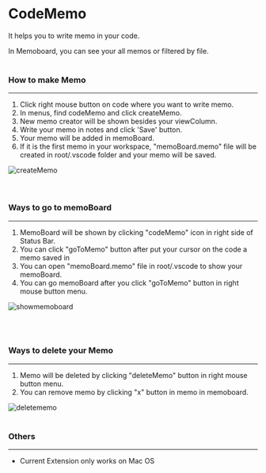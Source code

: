 # CodeMemo

It helps you to write memo in your code.

In Memoboard, you can see your all memos or filtered by file.<br/><br/>

### How to make Memo
---
1. Click right mouse button on code where you want to write memo.
2. In menus, find codeMemo and click createMemo.
3. New memo creator will be shown besides your viewColumn.
4. Write your memo in notes and click 'Save' button.
5. Your memo will be added in memoBoard.
6. If it is the first memo in your workspace, "memoBoard.memo" file will be created in root/.vscode folder and your memo will be saved.

![createMemo](https://user-images.githubusercontent.com/79738187/158061590-6fc37237-a66b-41ca-829e-023883c6583b.gif)<br/><br/><br/>

### Ways to go to memoBoard
---
1. MemoBoard will be shown by clicking "codeMemo" icon in right side of Status Bar.
2. You can click "goToMemo" button after put your cursor on the code a memo saved in
3. You can open "memoBoard.memo" file in root/.vscode to show your memoBoard.
4. You can go memoBoard after you click "goToMemo" button in right mouse button menu.

![showmemoboard](https://user-images.githubusercontent.com/79738187/158062368-4680502a-b5f9-4731-96c9-7a592c3a7581.gif)

<br/><br/>

### Ways to delete your Memo
---
1. Memo will be deleted by clicking "deleteMemo" button in right mouse button menu.
2. You can remove memo by clicking "x" button in memo in memoboard.

![deletememo](https://user-images.githubusercontent.com/79738187/158064706-62fdae92-fb74-43f2-975d-2b28cf281a9f.gif)<br/><br/>

### Others
---
- Current Extension only works on Mac OS